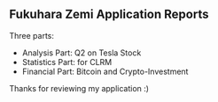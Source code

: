 ## Fukuhara Zemi Application Reports
Three parts:
- Analysis Part: Q2 on Tesla Stock
- Statistics Part: for CLRM
- Financial Part: Bitcoin and Crypto-Investment

Thanks for reviewing my application :)
